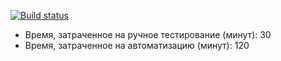 [![Build status](https://ci.appveyor.com/api/projects/status/ayxcfrwljjcpyr2j?svg=true)](https://ci.appveyor.com/project/Oksana-Zett/testmode)

* Время, затраченное на ручное тестирование (минут): 30
* Время, затраченное на автоматизацию (минут): 120
